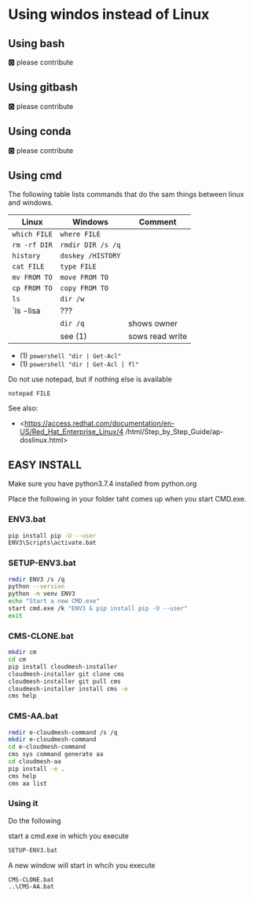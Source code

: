 # Using windos instead of Linux

## Using bash

:o2: please contribute

## Using gitbash

:o2: please contribute

## Using conda

:o2: please contribute

## Using cmd

The following  table lists commands that do the sam things between linux and
 windows.
 

| Linux | Windows | Comment | 
| ----- | ------- | ---- |
| `which FILE` | `where FILE` |  |
| `rm -rf DIR` | `rmdir DIR /s /q` |  |
| `history` | `doskey /HISTORY` |  |
| `cat FILE` | `type FILE` |  |
| `mv FROM TO` | `move FROM TO` |  |
| `cp FROM TO` | `copy FROM TO` |  |
| `ls`  | `dir /w` |  |
| `ls -lisa | ??? |  |
|  | `dir /q` | shows owner |
|  | see (1) | sows read write |


* (1) `powershell "dir | Get-Acl"`
* (1) `powershell "dir | Get-Acl | fl"`

Do not use notepad, but if nothing 
else is available

`notepad FILE` 

See also:

* <https://access.redhat.com/documentation/en-US/Red_Hat_Enterprise_Linux/4
/html/Step_by_Step_Guide/ap-doslinux.html>

## EASY INSTALL

Make sure you have python3.7.4 installed from python.org

Place the following in your folder taht comes up when you start CMD.exe.

### ENV3.bat

```bash
pip install pip -U --user
ENV3\Scripts\activate.bat
```

### SETUP-ENV3.bat

```bash
rmdir ENV3 /s /q
python --version
python -m venv ENV3
echo "Start a new CMD.exe"
start cmd.exe /k "ENV3 & pip install pip -U --user"
exit
```

### CMS-CLONE.bat

```bash
mkdir cm
cd cm
pip install cloudmesh-installer
cloudmesh-installer git clone cms
cloudmesh-installer git pull cms
cloudmesh-installer install cms -e
cms help
```

### CMS-AA.bat

```bash
rmdir e-cloudmesh-command /s /q
mkdir e-cloudmesh-command
cd e-cloudmesh-command
cms sys command generate aa
cd cloudmesh-aa
pip install -e .
cms help
cms aa list
```

### Using it

Do the following

start a cmd.exe in which you execute

```bash
SETUP-ENV3.bat
```

A new window will start in whcih you execute

```
CMS-CLONE.bat
..\CMS-AA.bat
```






